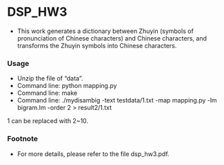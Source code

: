 # DSP_HW3

* This work generates a dictionary between Zhuyin (symbols of pronunciation of Chinese characters) and Chinese characters, and transforms the Zhuyin symbols into Chinese characters.

### Usage
* Unzip the file of “data”.
* Command line: python mapping.py
* Command line: make
* Command line: ./mydisambig -text testdata/1.txt -map mapping.py -lm bigram.lm -order 2 > result2/1.txt

1 can be replaced with 2~10.

### Footnote
* For more details, please refer to the file dsp_hw3.pdf.
